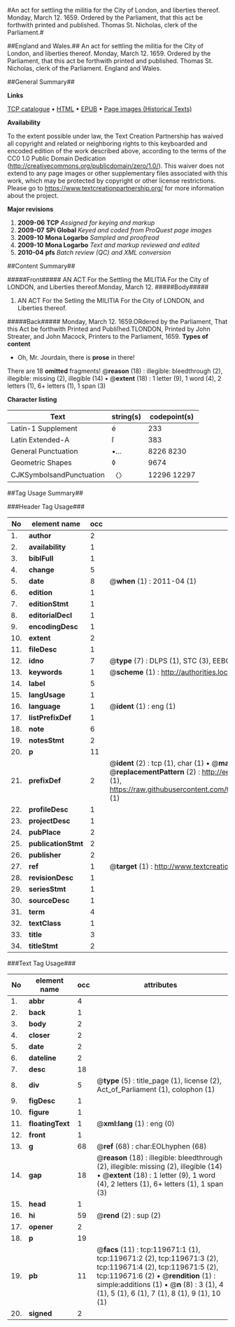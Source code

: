 #An act for settling the militia for the City of London, and liberties thereof. Monday, March 12. 1659. Ordered by the Parliament, that this act be forthwith printed and published. Thomas St. Nicholas, clerk of the Parliament.#

##England and Wales.##
An act for settling the militia for the City of London, and liberties thereof. Monday, March 12. 1659. Ordered by the Parliament, that this act be forthwith printed and published. Thomas St. Nicholas, clerk of the Parliament.
England and Wales.

##General Summary##

**Links**

[TCP catalogue](http://www.ota.ox.ac.uk/tcp/)  • 
[HTML](http://tei.it.ox.ac.uk/tcp/Texts-HTML/free/A82/A82463.html)  • 
[EPUB](http://tei.it.ox.ac.uk/tcp/Texts-EPUB/free/A82/A82463.epub) • 
[Page images (Historical Texts)](https://historicaltexts.jisc.ac.uk/eebo-99867364e)

**Availability**

To the extent possible under law, the Text Creation Partnership has waived all copyright and related or neighboring rights to this keyboarded and encoded edition of the work described above, according to the terms of the CC0 1.0 Public Domain Dedication (http://creativecommons.org/publicdomain/zero/1.0/). This waiver does not extend to any page images or other supplementary files associated with this work, which may be protected by copyright or other license restrictions. Please go to https://www.textcreationpartnership.org/ for more information about the project.

**Major revisions**

1. __2009-06__ __TCP__ *Assigned for keying and markup*
1. __2009-07__ __SPi Global__ *Keyed and coded from ProQuest page images*
1. __2009-10__ __Mona Logarbo__ *Sampled and proofread*
1. __2009-10__ __Mona Logarbo__ *Text and markup reviewed and edited*
1. __2010-04__ __pfs__ *Batch review (QC) and XML conversion*

##Content Summary##

#####Front#####
AN ACT For the Settling the MILITIA For the City of LONDON, and Liberties thereof.Monday, March 12. 
#####Body#####

1. AN ACT For the Setling the MILITIA For the City of LONDON, and Liberties thereof.

#####Back#####
Monday, March 12. 1659.ORdered by the Parliament, That this Act be forthwith Printed and Publiſhed.TLONDON, Printed by John Streater, and John Macock, Printers to the Parliament, 1659.
**Types of content**

  * Oh, Mr. Jourdain, there is **prose** in there!

There are 18 **omitted** fragments! 
 @__reason__ (18) : illegible: bleedthrough (2), illegible: missing (2), illegible (14)  •  @__extent__ (18) : 1 letter (9), 1 word (4), 2 letters (1), 6+ letters (1), 1 span (3)

**Character listing**


|Text|string(s)|codepoint(s)|
|---|---|---|
|Latin-1 Supplement|é|233|
|Latin Extended-A|ſ|383|
|General Punctuation|•…|8226 8230|
|Geometric Shapes|◊|9674|
|CJKSymbolsandPunctuation|〈〉|12296 12297|

##Tag Usage Summary##

###Header Tag Usage###

|No|element name|occ|attributes|
|---|---|---|---|
|1.|__author__|2||
|2.|__availability__|1||
|3.|__biblFull__|1||
|4.|__change__|5||
|5.|__date__|8| @__when__ (1) : 2011-04 (1)|
|6.|__edition__|1||
|7.|__editionStmt__|1||
|8.|__editorialDecl__|1||
|9.|__encodingDesc__|1||
|10.|__extent__|2||
|11.|__fileDesc__|1||
|12.|__idno__|7| @__type__ (7) : DLPS (1), STC (3), EEBO-CITATION (1), PROQUEST (1), VID (1)|
|13.|__keywords__|1| @__scheme__ (1) : http://authorities.loc.gov/ (1)|
|14.|__label__|5||
|15.|__langUsage__|1||
|16.|__language__|1| @__ident__ (1) : eng (1)|
|17.|__listPrefixDef__|1||
|18.|__note__|6||
|19.|__notesStmt__|2||
|20.|__p__|11||
|21.|__prefixDef__|2| @__ident__ (2) : tcp (1), char (1)  •  @__matchPattern__ (2) : ([0-9\-]+):([0-9IVX]+) (1), (.+) (1)  •  @__replacementPattern__ (2) : http://eebo.chadwyck.com/downloadtiff?vid=$1&page=$2 (1), https://raw.githubusercontent.com/textcreationpartnership/Texts/master/tcpchars.xml#$1 (1)|
|22.|__profileDesc__|1||
|23.|__projectDesc__|1||
|24.|__pubPlace__|2||
|25.|__publicationStmt__|2||
|26.|__publisher__|2||
|27.|__ref__|1| @__target__ (1) : http://www.textcreationpartnership.org/docs/. (1)|
|28.|__revisionDesc__|1||
|29.|__seriesStmt__|1||
|30.|__sourceDesc__|1||
|31.|__term__|4||
|32.|__textClass__|1||
|33.|__title__|3||
|34.|__titleStmt__|2||


###Text Tag Usage###

|No|element name|occ|attributes|
|---|---|---|---|
|1.|__abbr__|4||
|2.|__back__|1||
|3.|__body__|2||
|4.|__closer__|2||
|5.|__date__|2||
|6.|__dateline__|2||
|7.|__desc__|18||
|8.|__div__|5| @__type__ (5) : title_page (1), license (2), Act_of_Parliament (1), colophon (1)|
|9.|__figDesc__|1||
|10.|__figure__|1||
|11.|__floatingText__|1| @__xml:lang__ (1) : eng (0)|
|12.|__front__|1||
|13.|__g__|68| @__ref__ (68) : char:EOLhyphen (68)|
|14.|__gap__|18| @__reason__ (18) : illegible: bleedthrough (2), illegible: missing (2), illegible (14)  •  @__extent__ (18) : 1 letter (9), 1 word (4), 2 letters (1), 6+ letters (1), 1 span (3)|
|15.|__head__|1||
|16.|__hi__|59| @__rend__ (2) : sup (2)|
|17.|__opener__|2||
|18.|__p__|19||
|19.|__pb__|11| @__facs__ (11) : tcp:119671:1 (1), tcp:119671:2 (2), tcp:119671:3 (2), tcp:119671:4 (2), tcp:119671:5 (2), tcp:119671:6 (2)  •  @__rendition__ (1) : simple:additions (1)  •  @__n__ (8) : 3 (1), 4 (1), 5 (1), 6 (1), 7 (1), 8 (1), 9 (1), 10 (1)|
|20.|__signed__|2||
